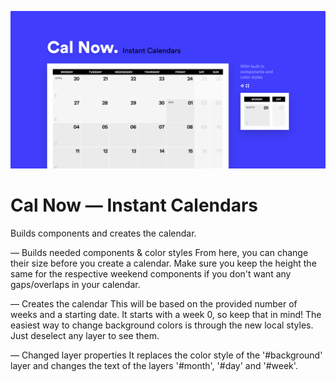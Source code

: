 ![Call Now Figma Plugin](./assets/cover.png)

# Cal Now — Instant Calendars
Builds components and creates the calendar.

— Builds needed components & color styles
From here, you can change their size before you create a calendar. Make sure you keep the height the same for the respective weekend components if you don't want any gaps/overlaps in your calendar. 

— Creates the calendar
This will be based on the provided number of weeks and a starting date. It starts with a week 0, so keep that in mind! The easiest way to change background colors is through the new local styles. Just deselect any layer to see them. 

— Changed layer properties
It replaces the color style of the '#background' layer and changes the text of the layers '#month', '#day' and '#week'.